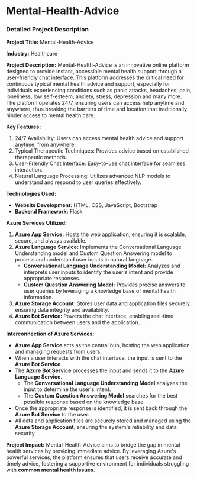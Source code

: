 # Mental-Health-Advice

### Detailed Project Description

**Project Title:** Mental-Health-Advice

**Industry:** Healthcare

**Project Description:**
Mental-Health-Advice is an innovative online platform designed to provide instant, accessible mental health support through a user-friendly chat interface. This platform addresses the critical need for continuous typical mental health advice and support, especially for individuals experiencing conditions such as panic attacks, headaches, pain, loneliness, low self-esteem, anxiety, stress, depression and many more. The platform operates 24/7, ensuring users can access help anytime and anywhere, thus breaking the barriers of time and location that traditionally hinder access to mental health care.

**Key Features:**
1. 24/7 Availability: Users can access mental health advice and support anytime, from anywhere.
2. Typical Therapeutic Techniques: Provides advice based on established therapeutic methods.
3. User-Friendly Chat Interface: Easy-to-use chat interface for seamless interaction.
4. Natural Language Processing: Utilizes advanced NLP models to understand and respond to user queries effectively.

**Technologies Used:**
- **Website Development:** HTML, CSS, JavaScript, Bootstrap
- **Backend Framework:** Flask

**Azure Services Utilized:**
1. **Azure App Service:** Hosts the web application, ensuring it is scalable, secure, and always available.
2. **Azure Language Service:** Implements the Conversational Language Understanding model and Custom Question Answering model to process and understand user inputs in natural language.
   - **Conversational Language Understanding Model:** Analyzes and interprets user inputs to identify the user's intent and provide appropriate responses.
   - **Custom Question Answering Model:** Provides precise answers to user queries by leveraging a knowledge base of mental health information.
3. **Azure Storage Account:** Stores user data and application files securely, ensuring data integrity and availability.
4. **Azure Bot Service:** Powers the chat interface, enabling real-time communication between users and the application.

**Interconnection of Azure Services:**
- **Azure App Service** acts as the central hub, hosting the web application and managing requests from users.
- When a user interacts with the chat interface, the input is sent to the **Azure Bot Service**.
- The **Azure Bot Service** processes the input and sends it to the **Azure Language Service**.
  - The **Conversational Language Understanding Model** analyzes the input to determine the user's intent.
  - The **Custom Question Answering Model** searches for the best possible response based on the knowledge base.
- Once the appropriate response is identified, it is sent back through the **Azure Bot Service** to the user.
- All data and application files are securely stored and managed using the **Azure Storage Account**, ensuring the system's reliability and data security.

**Project Impact:**
Mental-Health-Advice aims to bridge the gap in mental health services by providing immediate advice. By leveraging Azure's powerful services, the platform ensures that users receive accurate and timely advice, fostering a supportive environment for individuals struggling with **common mental health issues**.
